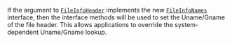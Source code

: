 If the argument to [`FileInfoHeader`](/archive/tar#FileInfoHeader) implements the new [`FileInfoNames`](/archive/tar#FileInfoNames) interface,
then the interface methods will be used to set the Uname/Gname of the file header.
This allows applications to override the system-dependent Uname/Gname lookup.
